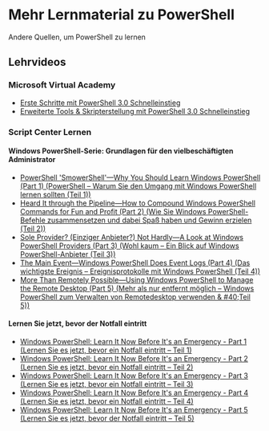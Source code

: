 #  Mehr Lernmaterial zu PowerShell

Andere Quellen, um PowerShell zu lernen

## Lehrvideos

###  Microsoft Virtual Academy
-  [Erste Schritte mit PowerShell 3.0 Schnelleinstieg](https://mva.microsoft.com/en-US/training-courses/getting-started-with-powershell-30-jump-start-8276)
-  [Erweiterte Tools & Skripterstellung mit PowerShell 3.0 Schnelleinstieg](https://mva.microsoft.com/en-US/training-courses/advanced-tools-scripting-with-powershell-30-jump-start-8231)

###  Script Center Lernen
####  Windows PowerShell-Serie: Grundlagen für den vielbeschäftigten Administrator
-  [PowerShell 'SmowerShell'—Why You Should Learn Windows PowerShell &#40;Part 1&#41; (PowerShell – Warum Sie den Umgang mit Windows PowerShell lernen sollten &#40;Teil 1&#41;)](http://dlbmodigital.microsoft.com/webcasts/wmv/23976_Dnl_L.wmv)
-  [Heard It through the Pipeline—How to Compound Windows PowerShell Commands for Fun and Profit &#40;Part 2&#41; (Wie Sie Windows PowerShell-Befehle zusammensetzen und dabei Spaß haben und Gewinn erzielen &#40;Teil 2&#41;)](http://dlbmodigital.microsoft.com/webcasts/wmv/23977_Dnl_L.wmv)
-  [Sole Provider? (Einziger Anbieter?) Not Hardly—A Look at Windows PowerShell Providers &#40;Part 3&#41; (Wohl kaum – Ein Blick auf Windows PowerShell-Anbieter &#40;Teil 3&#41;)](http://dlbmodigital.microsoft.com/webcasts/wmv/23978_Dnl_L.wmv)
-  [The Main Event—Windows PowerShell Does Event Logs &#40;Part 4&#41; (Das wichtigste Ereignis – Ereignisprotokolle mit Windows PowerShell &#40;Teil 4&#41;)](http://dlbmodigital.microsoft.com/webcasts/wmv/23979_Dnl_L.wmv)
-  [More Than Remotely Possible—Using Windows PowerShell to Manage the Remote Desktop &#40;Part 5&#41; (Mehr als nur entfernt möglich – Windows PowerShell zum Verwalten von Remotedesktop verwenden & #40;Teil 5&#41;)](http://dlbmodigital.microsoft.com/webcasts/wmv/23980_Dnl_L.wmv)

#### Lernen Sie jetzt, bevor der Notfall eintritt
-  [Windows PowerShell: Learn It Now Before It's an Emergency - Part 1 (Lernen Sie es jetzt, bevor ein Notfall eintritt – Teil 1)](http://dlbmodigital.microsoft.com/webcasts/wmv/1032481530_Dnl_L.wmv)
-  [Windows PowerShell: Learn It Now Before It's an Emergency - Part 2 (Lernen Sie es jetzt, bevor ein Notfall eintritt – Teil 2)](http://dlbmodigital.microsoft.com/webcasts/wmv/1032481542_Dnl_L.wmv)
-  [Windows PowerShell: Learn It Now Before It's an Emergency - Part 3 (Lernen Sie es jetzt, bevor ein Notfall eintritt – Teil 3)](http://dlbmodigital.microsoft.com/webcasts/wmv/1032481548_Dnl_L.wmv)
-  [Windows PowerShell: Learn It Now Before It's an Emergency - Part 4 (Lernen Sie es jetzt, bevor ein Notfall eintritt – Teil 4)](http://dlbmodigital.microsoft.com/webcasts/wmv/1032481552_Dnl_L.wmv)
-  [Windows PowerShell: Learn It Now Before It's an Emergency - Part 5 (Lernen Sie es jetzt, bevor der Notfall eintritt – Teil 5)](http://dlbmodigital.microsoft.com/webcasts/wmv/1032481554_Dnl_L.wmv)


<!--HONumber=May16_HO2-->


